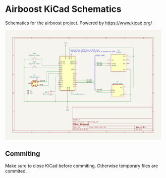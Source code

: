 # Airboost KiCad Schematics

Schematics for the airboost project. Powered by https://www.kicad.org/

![airboost-schematic.png](docs/airboost-schematic.png)

## Commiting

Make sure to close KiCad before commiting. Otherwise temporary files are commited.

